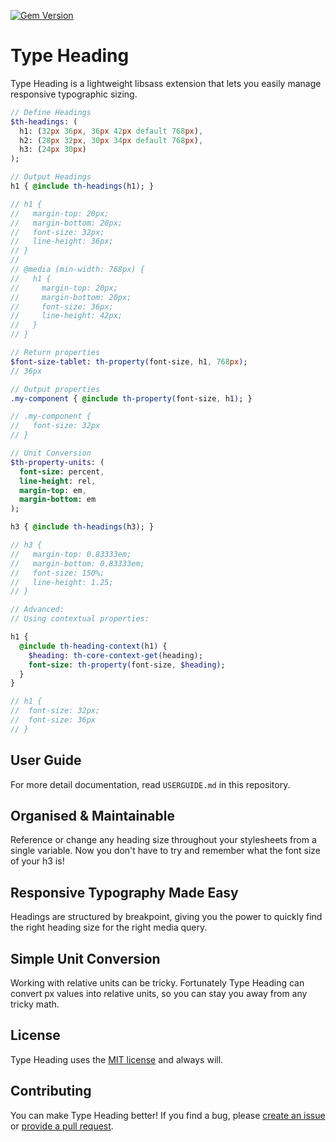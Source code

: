 [![Gem Version](https://badge.fury.io/rb/type-heading.svg)](http://badge.fury.io/rb/type-heading)

# Type Heading

Type Heading is a lightweight libsass extension that lets you easily manage
responsive typographic sizing.

```sass
// Define Headings
$th-headings: (
  h1: (32px 36px, 36px 42px default 768px),
  h2: (28px 32px, 30px 34px default 768px),
  h3: (24px 30px)
);

// Output Headings
h1 { @include th-headings(h1); }

// h1 {
//   margin-top: 20px;
//   margin-bottom: 20px;
//   font-size: 32px;
//   line-height: 36px;
// }
//
// @media (min-width: 768px) {
//   h1 {
//     margin-top: 20px;
//     margin-bottom: 20px;
//     font-size: 36px;
//     line-height: 42px;
//   }
// }

// Return properties
$font-size-tablet: th-property(font-size, h1, 768px);
// 36px

// Output properties
.my-component { @include th-property(font-size, h1); }

// .my-component {
//   font-size: 32px
// }

// Unit Conversion
$th-property-units: (
  font-size: percent,
  line-height: rel,
  margin-top: em,
  margin-bottom: em
);

h3 { @include th-headings(h3); }

// h3 {
//   margin-top: 0.83333em;
//   margin-bottom: 0.83333em;
//   font-size: 150%;
//   line-height: 1.25;
// }

// Advanced:
// Using contextual properties:

h1 {
  @include th-heading-context(h1) {
    $heading: th-core-context-get(heading);
    font-size: th-property(font-size, $heading);
  }
}

// h1 {
//  font-size: 32px;
//  font-size: 36px
// }
```

## User Guide

For more detail documentation, read `USERGUIDE.md` in this repository.

## Organised & Maintainable

Reference or change any heading size throughout your stylesheets from a single
variable. Now you don't have to try and remember what the font size of your h3 is!

## Responsive Typography Made Easy

Headings are structured by breakpoint, giving you the power to quickly find the
right heading size for the right media query.

## Simple Unit Conversion

Working with relative units can be tricky. Fortunately Type Heading can convert
px values into relative units, so you can stay you away from any tricky math.

## License

Type Heading uses the [MIT license](http://en.wikipedia.org/wiki/MIT_License)
and always will.

## Contributing

You can make Type Heading better! If you find a bug, please [create an
issue](https://github.com/ellioseven/type-heading/issues) or
[provide a pull request](https://github.com/ellioseven/type-heading/pulls).
